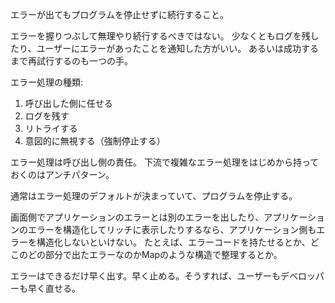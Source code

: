 エラーが出てもプログラムを停止せずに続行すること。

エラーを握りつぶして無理やり続行するべきではない。
少なくともログを残したり、ユーザーにエラーがあったことを通知した方がいい。
あるいは成功するまで再試行するのも一つの手。

エラー処理の種類:

1. 呼び出した側に任せる
2. ログを残す
3. リトライする
4. 意図的に無視する（強制停止する）

エラー処理は呼び出し側の責任。
下流で複雑なエラー処理をはじめから持っておくのはアンチパターン。

通常はエラー処理のデフォルトが決まっていて、プログラムを停止する。

画面側でアプリケーションのエラーとは別のエラーを出したり、アプリケーションのエラーを構造化してリッチに表示したりするなら、アプリケーション側もエラーを構造化しないといけない。
たとえば、エラーコードを持たせるとか、どこのどの部分で出たエラーなのかMapのような構造で整理するとか。

エラーはできるだけ早く出す。早く止める。そうすれば、ユーザーもデベロッパーも早く直せる。
